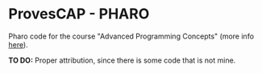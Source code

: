 # ProvesCAP - PHARO

Pharo code for the course "Advanced Programming Concepts" (more info [here](https://www.fib.upc.edu/en/studies/bachelors-degrees/bachelor-degree-informatics-engineering/curriculum/syllabus/CAP)).

**TO DO:** Proper attribution, since there is some code that is not mine.
